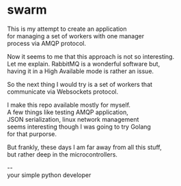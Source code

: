 swarm
=====

This is my attempt to create an application  
for managing a set of workers with one manager  
process via AMQP protocol.  

Now it seems to me that this approach is not so interesting.  
Let me explain. RabbitMQ is a wonderful software but,  
having it in a High Available mode is rather an issue.

So the next thing I would try is a set of workers that  
communicate via Websockets protocol.

I make this repo available mostly for myself.  
A few things like testing AMQP application,  
JSON serialization, linux network management  
seems interesting though I was going to try Golang  
for that purporse. 

But frankly, these days I am far away from all this stuff,  
but rather deep in the microcontrollers. 


--  
your simple python developer